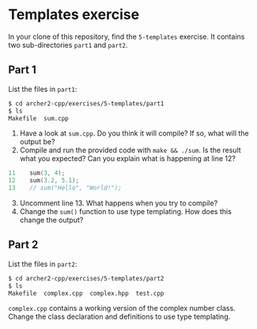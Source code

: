 # Templates exercise

In your clone of this repository, find the `5-templates` exercise. It contains two sub-directories `part1` and `part2`.

## Part 1

List the files in `part1`:

```bash
$ cd archer2-cpp/exercises/5-templates/part1
$ ls
Makefile  sum.cpp
```

1. Have a look at `sum.cpp`. Do you think it will compile? If so, what will the output be?
2. Compile and run the provided code with `make && ./sum`. Is the result what you expected? Can you explain what is happening at line 12?
```C++
11    sum(3, 4);
12    sum(3.2, 5.1);
13    // sum("Hello", "World!");
```
3. Uncomment line 13. What happens when you try to compile?
3. Change the `sum()` function to use type templating. How does this change the output?


## Part 2

List the files in `part2`:

```bash
$ cd archer2-cpp/exercises/5-templates/part2
$ ls
Makefile  complex.cpp  complex.hpp  test.cpp
```

`complex.cpp` contains a working version of the complex number class. Change the class declaration and definitions to use type templating.
